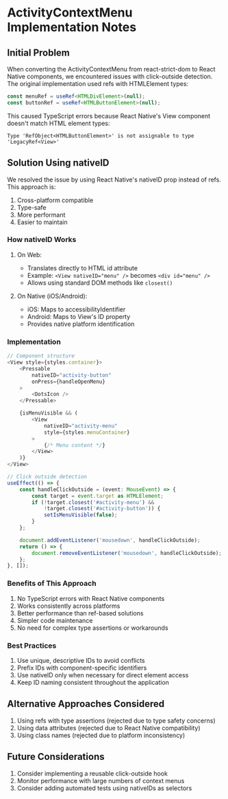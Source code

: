 # ActivityContextMenu Implementation Notes

## Initial Problem
When converting the ActivityContextMenu from react-strict-dom to React Native components, we encountered issues with click-outside detection. The original implementation used refs with HTMLElement types:

```typescript
const menuRef = useRef<HTMLDivElement>(null);
const buttonRef = useRef<HTMLButtonElement>(null);
```

This caused TypeScript errors because React Native's View component doesn't match HTML element types:
```
Type 'RefObject<HTMLButtonElement>' is not assignable to type 'LegacyRef<View>'
```

## Solution Using nativeID
We resolved the issue by using React Native's nativeID prop instead of refs. This approach is:
1. Cross-platform compatible
2. Type-safe
3. More performant
4. Easier to maintain

### How nativeID Works
1. On Web:
   - Translates directly to HTML id attribute
   - Example: `<View nativeID="menu" />` becomes `<div id="menu" />`
   - Allows using standard DOM methods like `closest()`

2. On Native (iOS/Android):
   - iOS: Maps to accessibilityIdentifier
   - Android: Maps to View's ID property
   - Provides native platform identification

### Implementation
```typescript
// Component structure
<View style={styles.container}>
    <Pressable 
        nativeID="activity-button"
        onPress={handleOpenMenu}
    >
        <DotsIcon />
    </Pressable>

    {isMenuVisible && (
        <View 
            nativeID="activity-menu"
            style={styles.menuContainer}
        >
            {/* Menu content */}
        </View>
    )}
</View>

// Click outside detection
useEffect(() => {
    const handleClickOutside = (event: MouseEvent) => {
        const target = event.target as HTMLElement;
        if (!target.closest('#activity-menu') && 
            !target.closest('#activity-button')) {
            setIsMenuVisible(false);
        }
    };

    document.addEventListener('mousedown', handleClickOutside);
    return () => {
        document.removeEventListener('mousedown', handleClickOutside);
    };
}, []);
```

### Benefits of This Approach
1. No TypeScript errors with React Native components
2. Works consistently across platforms
3. Better performance than ref-based solutions
4. Simpler code maintenance
5. No need for complex type assertions or workarounds

### Best Practices
1. Use unique, descriptive IDs to avoid conflicts
2. Prefix IDs with component-specific identifiers
3. Use nativeID only when necessary for direct element access
4. Keep ID naming consistent throughout the application

## Alternative Approaches Considered
1. Using refs with type assertions (rejected due to type safety concerns)
2. Using data attributes (rejected due to React Native compatibility)
3. Using class names (rejected due to platform inconsistency)

## Future Considerations
1. Consider implementing a reusable click-outside hook
2. Monitor performance with large numbers of context menus
3. Consider adding automated tests using nativeIDs as selectors
